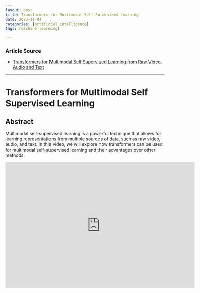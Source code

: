 ```yaml
---
layout: post
title: Transformers for Multimodal Self Supervised Learning  
date: 2023-11-04
categories: [artificial intelligence]
tags: [machine learning]

---
```


### Article Source

* [Transformers for Multimodal Self Supervised Learning from Raw Video, Audio and Text](https://www.youtube.com/watch?v=V3gY_hyATU8)

---

# Transformers for Multimodal Self Supervised Learning



## Abstract

Multimodal self-supervised learning is a powerful technique that allows for learning representations from multiple sources of data, such as raw video, audio, and text. In this video, we will explore how transformers can be used for multimodal self-supervised learning and their advantages over other methods.


<iframe width="600" height="400" src="https://www.youtube.com/embed/V3gY_hyATU8?si=bbChOvs5aZ5WHYck" title="YouTube video player" frameborder="0" allow="accelerometer; autoplay; clipboard-write; encrypted-media; gyroscope; picture-in-picture; web-share" allowfullscreen></iframe>